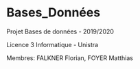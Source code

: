 # Bases_Données

Projet Bases de données - 2019/2020

Licence 3 Informatique - Unistra

Membres: FALKNER Florian, FOYER Matthias
